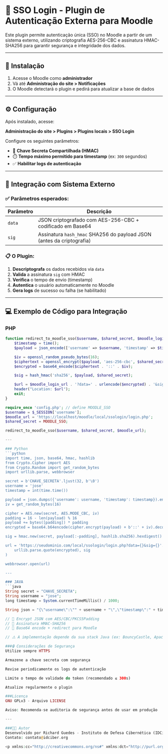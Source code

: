 # 🔐 SSO Login - Plugin de Autenticação Externa para Moodle

Este plugin permite autenticação única (SSO) no Moodle a partir de um sistema externo, utilizando criptografia AES-256-CBC e assinatura HMAC-SHA256 para garantir segurança e integridade dos dados.

---

## 🚀 Instalação

1. Acesse o Moodle como **administrador**
2. Vá até **Administração do site > Notificações**
3. O Moodle detectará o plugin e pedirá para atualizar a base de dados

---

## ⚙️ Configuração

Após instalado, acesse:

**Administração do site > Plugins > Plugins locais > SSO Login**

Configure os seguintes parâmetros:

- 🔑 **Chave Secreta Compartilhada (HMAC)**
- ⏱️ **Tempo máximo permitido para timestamp** (ex: `300` segundos)
- ✅ **Habilitar logs de autenticação**

---

## 🔗 Integração com Sistema Externo

### ✅ Parâmetros esperados:

| Parâmetro | Descrição |
|----------|-----------|
| `data`   | JSON criptografado com AES-256-CBC + codificado em Base64 |
| `sig`    | Assinatura `hash_hmac` SHA256 do payload JSON (antes da criptografia) |

### 📋 O Plugin:

1. **Descriptografa** os dados recebidos via `data`
2. **Valida** a assinatura `sig` com HMAC
3. **Verifica** o tempo de envio (timestamp)
4. **Autentica** o usuário automaticamente no Moodle
5. **Gera logs** de sucesso ou falha (se habilitado)

---

## 💻 Exemplo de Código para Integração

### PHP
```php
function redirect_to_moodle_sso($username, $shared_secret, $moodle_login_url) {
    $timestamp = time();
    $payload = json_encode(['username' => $username, 'timestamp' => $timestamp]);

    $iv = openssl_random_pseudo_bytes(16);
    $ciphertext = openssl_encrypt($payload, 'aes-256-cbc', $shared_secret, 0, $iv);
    $encrypted = base64_encode($ciphertext . '::' . $iv);

    $sig = hash_hmac('sha256', $payload, $shared_secret);

    $url = $moodle_login_url . '?data=' . urlencode($encrypted) . '&sig=' . $sig;
    header("Location: $url");
    exit;
}

require_once 'config.php'; // define MOODLE_SSO
$username = $_SESSION['username'];
$moodle_url = 'https://localhost/moodle/local/ssologin/login.php';
$shared_secret = MOODLE_SSO;

redirect_to_moodle_sso($username, $shared_secret, $moodle_url);

---

### Python
```python
import time, json, base64, hmac, hashlib
from Crypto.Cipher import AES
from Crypto.Random import get_random_bytes
import urllib.parse, webbrowser

secret = b'CHAVE_SECRETA'.ljust(32, b'\0')
username = 'jose'
timestamp = int(time.time())

payload = json.dumps({'username': username, 'timestamp': timestamp}).encode()
iv = get_random_bytes(16)

cipher = AES.new(secret, AES.MODE_CBC, iv)
padding = 16 - len(payload) % 16
payload += bytes([padding]) * padding
encrypted = base64.b64encode(cipher.encrypt(payload) + b'::' + iv).decode()

sig = hmac.new(secret, payload[:-padding], hashlib.sha256).hexdigest()

url = 'https://seudominio.com/local/ssologin/login.php?data={}&sig={}'.format(
    urllib.parse.quote(encrypted), sig
)

webbrowser.open(url)

---

### JAVA
```java
String secret = "CHAVE_SECRETA";
String username = "jose";
long timestamp = System.currentTimeMillis() / 1000;

String json = "{\"username\":\"" + username + "\",\"timestamp\":" + timestamp + "}";

// 🔐 Encrypt JSON com AES/CBC/PKCS5Padding
// 🔐 Assinatura HMAC-SHA256
// 🔗 Base64 encode + redirect para Moodle

// ⚠️ A implementação depende da sua stack Java (ex: BouncyCastle, Apache Commons Crypto)

###🔒 Considerações de Segurança
Utilize sempre HTTPS

Armazene a chave secreta com segurança

Revise periodicamente os logs de autenticação

Limite o tempo de validade do token (recomendado ≤ 300s)

Atualize regularmente o plugin

###Licença
GNU GPLv3 - Arquivo LICENSE

Aviso: Recomenda-se auditoria de segurança antes de usar em produção

---

###👨‍💻 Autor
Desenvolvido por Richard Guedes - Instituto de Defesa Cibernética (IDCiber) – idciber.org
Contato: contato@idciber.org

<p xmlns:cc="http://creativecommons.org/ns#" xmlns:dct="http://purl.org/dc/terms/"><a property="dct:title" rel="cc:attributionURL" href="https://github.com/richardg7/sso_login">SSO Login</a> by <a rel="cc:attributionURL dct:creator" property="cc:attributionName" href="https://www.linkedin.com/in/richard-guedes/">Richard Guedes</a> is licensed under <a href="https://creativecommons.org/licenses/by-sa/4.0/?ref=chooser-v1" target="_blank" rel="license noopener noreferrer" style="display:inline-block;">Creative Commons Attribution-ShareAlike 4.0 International<img style="height:22px!important;margin-left:3px;vertical-align:text-bottom;" src="https://mirrors.creativecommons.org/presskit/icons/cc.svg?ref=chooser-v1" alt=""><img style="height:22px!important;margin-left:3px;vertical-align:text-bottom;" src="https://mirrors.creativecommons.org/presskit/icons/by.svg?ref=chooser-v1" alt=""><img style="height:22px!important;margin-left:3px;vertical-align:text-bottom;" src="https://mirrors.creativecommons.org/presskit/icons/sa.svg?ref=chooser-v1" alt=""></a></p>